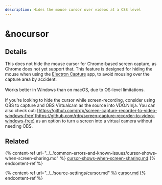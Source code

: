 ```yaml
---
description: Hides the mouse cursor over videos at a CSS level
---
```


# \&nocursor

## Details

This does not hide the mouse cursor for Chrome-based screen capture, as Chrome does not yet support that. This feature is designed for hiding the mouse when using the [Electron Capture](https://github.com/steveseguin/electroncapture) app, to avoid mousing over the capture area by accident.\
\
Works better in Windows than on macOS, due to OS-level limitations.\
\
If you're looking to hide the cursor while screen-recording, consider using OBS to capture and OBS Virtualcam as the source into VDO.NInja. You can also check out: [https://github.com/rdp/screen-capture-recorder-to-video-windows-free](https://github.com/rdp/screen-capture-recorder-to-video-windows-free) as an option to turn a screen into a virtual camera without needing OBS.

## Related

{% content-ref url="../../common-errors-and-known-issues/cursor-shows-when-screen-sharing.md" %}
[cursor-shows-when-screen-sharing.md](../../common-errors-and-known-issues/cursor-shows-when-screen-sharing.md)
{% endcontent-ref %}

{% content-ref url="../../source-settings/cursor.md" %}
[cursor.md](../../source-settings/cursor.md)
{% endcontent-ref %}
